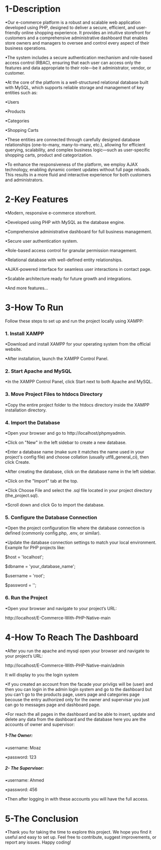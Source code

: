 <h1>1-Description</h1>

•Our e-commerce platform is a robust and scalable web application developed using PHP, designed to deliver a secure, efficient, and user-friendly online shopping experience. It provides an intuitive storefront for customers and a comprehensive administrative dashboard that enables store owners and managers to oversee and control every aspect of their business operations.

•The system includes a secure authentication mechanism and role-based access control (RBAC), ensuring that each user can access only the features and data appropriate to their role—be it administrator, vendor, or customer.

•At the core of the platform is a well-structured relational database built with MySQL, which supports reliable storage and management of key entities such as:

•Users

•Products

•Categories

•Shopping Carts

•These entities are connected through carefully designed database relationships (one-to-many, many-to-many, etc.), allowing for efficient querying, scalability, and complex business logic—such as user-specific shopping carts, product and categorization.

•To enhance the responsiveness of the platform, we employ AJAX technology, enabling dynamic content updates without full page reloads. This results in a more fluid and interactive experience for both customers and administrators.

<h1>2-Key Features</h1>

•Modern, responsive e-commerce storefront.

•Developed using PHP with MySQL as the database engine.

•Comprehensive administrative dashboard for full business management.

•Secure user authentication system.

•Role-based access control for granular permission management.

•Relational database with well-defined entity relationships.

•AJAX-powered interface for seamless user interactions in contact page.

•Scalable architecture ready for future growth and integrations.

•And more features...

<h1>3-How To Run</h1>

Follow these steps to set up and run the project locally using XAMPP:

<h3>1. Install XAMPP</h3>
•Download and install XAMPP for your operating system from the official website.

•After installation, launch the XAMPP Control Panel.

<h3>2. Start Apache and MySQL</h3>
•In the XAMPP Control Panel, click Start next to both Apache and MySQL.

<h3>3. Move Project Files to htdocs Directory</h3>
•Copy the entire project folder to the htdocs directory inside the XAMPP installation directory.

<h3>4. Import the Database</h3>
•Open your browser and go to http://localhost/phpmyadmin.

•Click on "New" in the left sidebar to create a new database.

•Enter a database name (make sure it matches the name used in your project's config file) and choose collation (usually utf8_general_ci), then click Create.

•After creating the database, click on the database name in the left sidebar.

•Click on the "Import" tab at the top.

•Click Choose File and select the .sql file located in your project directory (the_project.sql).

•Scroll down and click Go to import the database.

<h3>5. Configure the Database Connection</h3>
•Open the project configuration file where the database connection is defined (commonly config.php, .env, or similar).

•Update the database connection settings to match your local environment. Example for PHP projects like:

$host = 'localhost';

$dbname = 'your_database_name';

$username = 'root';

$password = '';

<h3>6. Run the Project</h3>
•Open your browser and navigate to your project’s URL:

http://localhost/E-Commerce-With-PHP-Native-main

<h1>4-How To Reach The Dashboard</h1>

•After you run the apache and mysql open your browser and navigate to your project’s URL:

http://localhost/E-Commerce-With-PHP-Native-main/admin

It will display to you the login system

•If you created an account from the facade your privligs will be (user) and then you can login in the admin login system and go to the dashboard but you can't go to the products page, users page and categories page becouse the entry authorized only for the owner and supervisar you just can go to messages page and dashboard page.

•For reach the all pages in the dashboard and be able to insert, update and delete any data from the dashboard and the database here you are the accounts of owner and supervisor:

<h5>1-The Owner:</h5>

•username: Moaz

•password: 123


<h5>2- The Supervisor:</h5>

•username: Ahmed

•password: 456

•Then after logging in with these accounts you will have the full access.

<h1>5-The Conclusion</h1>

•Thank you for taking the time to explore this project. We hope you find it useful and easy to set up. Feel free to contribute, suggest improvements, or report any issues. Happy coding!

